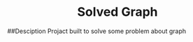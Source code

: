 <h1 align = "center" > <strong> Solved Graph </strong> </h1>

##Desciption
Projact built to solve some problem about graph

